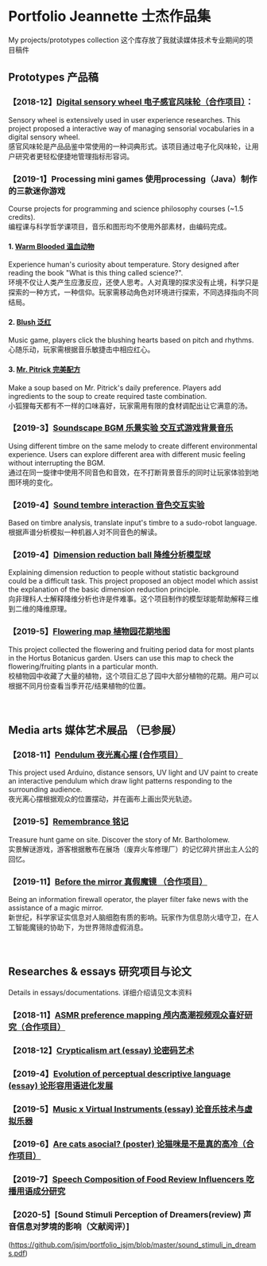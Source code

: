 # Portfolio Jeannette 士杰作品集
My projects/prototypes collection
这个库存放了我就读媒体技术专业期间的项目稿件
<br>
## Prototypes 产品稿

### 【2018-12】[Digital sensory wheel 电子感官风味轮（合作项目）](https://github.com/jsjm/portfolio_jsjm/blob/master/interactive_sensory_wheel.pdf)：
Sensory wheel is extensively used in user experience researches. This project proposed a interactive way of managing sensorial vocabularies in a digital sensory wheel. <br>
感官风味轮是产品品鉴中常使用的一种词典形式。该项目通过电子化风味轮，让用户研究者更轻松便捷地管理指标形容词。
<br>
### 【2019-1】Processing mini games 使用processing（Java）制作的三款迷你游戏
Course projects for programming and science philosophy courses (~1.5 credits).<br>
编程课与科学哲学课项目，音乐和图形均不使用外部素材，由编码完成。
#### 1. [Warm Blooded 温血动物](https://github.com/jsjm/portfolio_jsjm/tree/master/warmBlooded)
Experience human's curiosity about temperature. Story designed after reading the book "What is this thing called science?". <br>
环境不仅让人类产生应激反应，还使人思考。人对真理的探求没有止境，科学只是探索的一种方式，一种信仰。玩家需移动角色对环境进行探索，不同选择指向不同结局。
#### 2. [Blush 泛红](https://github.com/jsjm/portfolio_jsjm/tree/master/blush)
Music game, players click the blushing hearts based on pitch and rhythms.<br>
心随乐动，玩家需根据音乐敏捷击中相应红心。
#### 3. [Mr. Pitrick 完美配方](https://github.com/jsjm/portfolio_jsjm/tree/master/pitrick)
Make a soup based on Mr. Pitrick's daily preference. Players add ingredients to the soup to create required taste combination.<br>
小狐狸每天都有不一样的口味喜好，玩家需用有限的食材调配出让它满意的汤。
<br>
### 【2019-3】[Soundscape BGM 乐景实验 交互式游戏背景音乐](https://github.com/jsjm/portfolio_jsjm/tree/master/soundscape_BGM)
Using different timbre on the same melody to create different environmental experience. Users can explore different area with different music feeling without interrupting the BGM.<br>
通过在同一旋律中使用不同音色和音效，在不打断背景音乐的同时让玩家体验到地图环境的变化。
<br>
### 【2019-4】[Sound tembre interaction 音色交互实验](https://github.com/jsjm/portfolio_jsjm/tree/master/sound_tembre_interaction)
Based on timbre analysis, translate input's timbre to a sudo-robot language.<br>
根据声谱分析模拟一种机器人对不同音色的解读。
<br>
### 【2019-4】[Dimension reduction ball 降维分析模型球](https://github.com/jsjm/portfolio_jsjm/blob/master/dimension_reduction_ball.pdf)
Explaining dimension reduction to people without statistic background could be a difficult task. This project proposed an object model which assist the explanation of the basic dimension reduction principle. <br>
向非理科人士解释降维分析也许是件难事。这个项目制作的模型球能帮助解释三维到二维的降维原理。
<br>
### 【2019-5】[Flowering map 植物园花期地图](https://github.com/jsjm/portfolio_jsjm/tree/master/flowering_map)
This project collected the flowering and fruiting period data for most plants in the Hortus Botanicus garden. Users can use this map to check the flowering/fruiting plants in a particular month. <br>
校植物园中收藏了大量的植物，这个项目汇总了园中大部分植物的花期。用户可以根据不同月份查看当季开花/结果植物的位置。
<br><br><br>
## Media arts 媒体艺术展品 （已参展）

### 【2018-11】[Pendulum 夜光离心摆 (合作项目）](https://github.com/jsjm/portfolio_jsjm/blob/master/pendulight_documentation.pdf)
This project used Arduino, distance sensors, UV light and UV paint to create an interactive pendulum which draw light patterns responding to the surrounding audience.<br>
夜光离心摆根据观众的位置摆动，并在画布上画出荧光轨迹。
<br>
### 【2019-5】[Remembrance 铭记](https://github.com/jsjm/portfolio_jsjm/tree/master/remembrance)
Treasure hunt game on site. Discover the story of Mr. Bartholomew.<br>
实景解谜游戏，游客根据散布在展场（废弃火车修理厂）的记忆碎片拼出主人公的回忆。
<br>
### 【2019-11】[Before the mirror 真假魔镜 （合作项目）](https://github.com/jsjm/portfolio_jsjm/tree/master/before_the_mirror)
Being an information firewall operator, the player filter fake news with the assistance of a magic mirror.<br>
新世纪，科学家证实信息对人脑细胞有质的影响。玩家作为信息防火墙守卫，在人工智能魔镜的协助下，为世界筛除虚假消息。
<br><br><br>
## Researches & essays 研究项目与论文
Details in essays/documentations.
详细介绍请见文本资料
### 【2018-11】[ASMR preference mapping 颅内高潮视频观众喜好研究（合作项目）](https://github.com/jsjm/portfolio_jsjm/blob/master/ASMR_drivers_of_liking.pdf)
### 【2018-12】[Crypticalism art (essay) 论密码艺术](https://github.com/jsjm/portfolio_jsjm/blob/master/crypticalism_art.pdf)
### 【2019-4】[Evolution of perceptual descriptive language (essay) 论形容用语进化发展](https://github.com/jsjm/portfolio_jsjm/blob/master/descriptive_language_evolution.pdf)
### 【2019-5】[Music x Virtual Instruments (essay) 论音乐技术与虚拟乐器](https://github.com/jsjm/portfolio_jsjm/blob/master/musix_x_virtual_instruments.pdf)
### 【2019-6】[Are cats asocial? (poster) 论猫咪是不是真的高冷（合作项目）](https://github.com/jsjm/portfolio_jsjm/blob/master/are_cats_asocial.pdf)
### 【2019-7】[Speech Composition of Food Review Influencers 吃播用语成分研究](https://github.com/jsjm/portfolio_jsjm/blob/master/speech_compostion_food_influencers.pdf)
### 【2020-5】[Sound Stimuli Perception of Dreamers(review) 声音信息对梦境的影响（文献阅评）]
(https://github.com/jsjm/portfolio_jsjm/blob/master/sound_stimuli_in_dreams.pdf)
